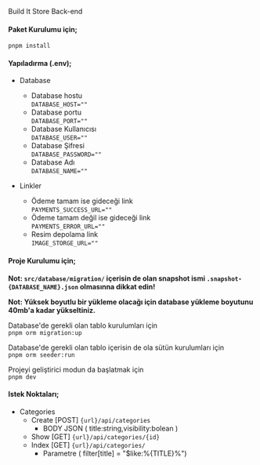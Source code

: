 Build It Store Back-end

#### **Paket Kurulumu için;**

`pnpm install`

#### **Yapıladırma (.env);**

- Database <br>
    - Database hostu <br>
      `
      DATABASE_HOST=""
      `
    - Database portu <br>
      `
      DATABASE_PORT=""
      `
    - Database Kullanıcısı <br>
      `
      DATABASE_USER=""
      `
    - Database Şifresi <br>
      `
      DATABASE_PASSWORD=""
      `
    - Database Adı <br>
      `
      DATABASE_NAME=""
      `


- Linkler
  - Ödeme tamam ise gideceği link <br>
    `
    PAYMENTS_SUCCESS_URL=""
    `
  - Ödeme tamam değil ise gideceği link <br>
    `
    PAYMENTS_ERROR_URL=""
    `
  - Resim depolama link <br>
    `
    IMAGE_STORGE_URL=""
    `

#### **Proje Kurulumu için;**

**Not: `src/database/migration/` içerisin de olan snapshot ismi `.snapshot-{DATABASE_NAME}.json` olmasınna dikkat edin!** <br/>

**Not: Yüksek boyutlu bir yükleme olacağı için database yükleme boyutunu 40mb'a kadar yükseltiniz.<br>**


Database'de gerekli olan tablo kurulumları için <br>
`pnpm orm migration:up`

Database'de gerekli olan tablo içerisin de ola sütün kurulumları için <br>
`pnpm orm seeder:run`

Projeyi geliştirici modun da başlatmak için<br>
`pnpm dev`


#### **Istek Noktaları;**

- Categories
  - Create [POST] `{url}/api/categories` 
    - BODY JSON ( title:string,visibility:bolean ) 
  - Show [GET] `{url}/api/categories/{id}`
  - Index [GET] `{url}/api/categories/`
    - Parametre ( filter[title] = "$like:%{TITLE}%") 


